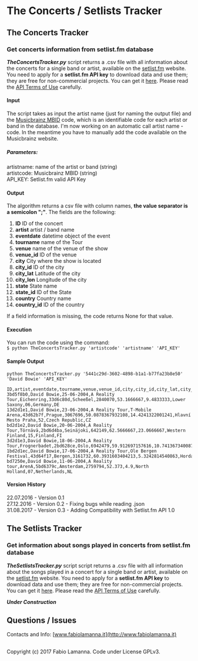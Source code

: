 # The Concerts / Setlists Tracker

## The Concerts Tracker

### Get concerts information from setlist.fm database

***TheConcertsTracker.py*** script returns a .csv file with all information about the concerts for a single band or artist, available on the [setlist.fm](http://www.setlist.fm/) website. You need to apply for a **setlist.fm API key** to download data and use them; they are free for non-commercial projects. You can get it [here](http://api.setlist.fm/docs/index.html). Please read the [API Terms of Use](http://www.setlist.fm/help/terms) carefully.

#### Input

The script takes as input the artist name (just for naming the output file) and the [Musicbrainz MBID](https://musicbrainz.org/doc/MusicBrainz_Database) code, which is an identifiable code for each artist or band in the database. I'm now working on an automatic call artist name - code. In the meantime you have to manually add the code available on the Musicbrainz website.

##### Parameters:
artistname: name of the artist or band (string)  
artistcode: Musicbrainz MBID (string)  
API_KEY: Setlist.fm valid API Key
 
#### Output

The algorithm returns a csv file with column names, **the value separator is a semicolon ";"**. The fields are the following:

1. **ID** ID of the concert
2. **artist** artist / band name
3. **eventdate** datetime object of the event
4. **tourname** name of the Tour
5. **venue** name of the venue of the show
6. **venue_id** ID of the venue
7. **city** City where the show is located
8. **city_id** ID of the city
9. **city_lat** Latitude of the city
10. **city_lon** Longitude of the city
11. **state** State name
12. **state_id** ID of the State
13. **country** Country name
14. **country_id** ID of the country

If a field information is missing, the code returns None for that value.

#### Execution

You can run the code using the command:  
```$ python TheConcertsTracker.py 'artistcode' 'artistname' 'API_KEY'```

#### Sample Output
```python TheConcertsTracker.py '5441c29d-3602-4898-b1a1-b77fa23b8e50' 'David Bowie' 'API_KEY'```

```
ID,artist,eventdate,tourname,venue,venue_id,city,city_id,city_lat,city_lon,state,state_id,country,country_id
3bd5f8b0,David Bowie,25-06-2004,A Reality Tour,Eichenring,33d6c80d,Scheeßel,2840070,53.1666667,9.4833333,Lower Saxony,06,Germany,DE
13d2d1e1,David Bowie,23-06-2004,A Reality Tour,T-Mobile Arena,43d62b7f,Prague,3067696,50.0878367932108,14.4241322001241,Hlavní Mesto Praha,52,Czech Republic,CZ
bd2d1e2,David Bowie,20-06-2004,A Reality Tour,Törnävä,2bd6d4ba,Seinäjoki,642149,62.5666667,23.0666667,Western Finland,15,Finland,FI
3d2d1e3,David Bowie,18-06-2004,A Reality Tour,Frognerbadet,2bd628ce,Oslo,6942479,59.912697157616,10.7413673400879,Oslo,12,Norway,NO
1bd2d1ec,David Bowie,17-06-2004,A Reality Tour,Ole Bergen Festival,43d64f17,Bergen,3161732,60.3931603404213,5.3242814540863,Hordaland,07,Norway,NO
bd7250e,David Bowie,11-06-2004,A Reality tour,ArenA,5bd6379c,Amsterdam,2759794,52.373,4.9,North Holland,07,Netherlands,NL
```

#### Version History
22.07.2016 - Version 0.1  
27.12.2016 - Version 0.2 - Fixing bugs while reading .json  
31.08.2017 - Version 0.3 - Adding Compatibility with Setlist.fm API 1.0

## The Setlists Tracker

### Get information about songs played in concerts from setlist.fm database

***TheSetlistsTracker.py*** script script returns a .csv file with all information about the songs played in a concert for a single band or artist, available on the [setlist.fm](http://www.setlist.fm/) website. You need to apply for a **setlist.fm API key** to download data and use them; they are free for non-commercial projects. You can get it [here](http://api.setlist.fm/docs/index.html). Please read the [API Terms of Use](http://www.setlist.fm/help/terms) carefully.

***Under Construction***

## Questions / Issues
Contacts and Info: [www.fabiolamanna.it](http://www.fabiolamanna.it)

##
Copyright (c) 2017 Fabio Lamanna. Code under License GPLv3.


